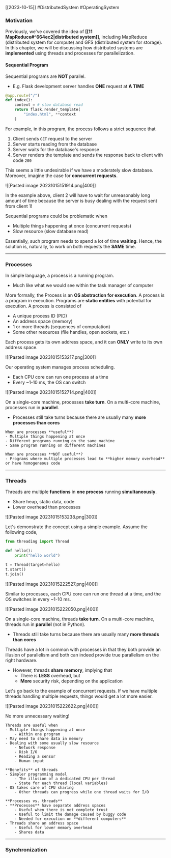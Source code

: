 [[2023-10-15]] #DistributedSystem #OperatingSystem

### Motivation
Previously, we've covered the idea of **[[11 MapReduce#^664ec2|distributed system]]**, including MapReduce (distributed system for compute) and GFS (distributed system for storage). In this chapter, we will be discussing how distributed systems are **implemented** using threads and processes for parallelization.

#### Sequential Program
Sequential programs are **NOT** parallel. 
- E.g. Flask development server handles **ONE** request at **A TIME**

```python
@app.route("/")
def index():
	context = # slow database read
	return flask.render_template(
		"index.html", **context
	)
```

For example, in this program, the process follows a strict sequence that
1. Client sends `GET` request to the server
2. Server starts reading from the database
3. Server waits for the database's response
4. Server renders the template and sends the response back to client with code `200`

This seems a little undesirable if we have a moderately slow database. Moreover, imagine the case for **concurrent requests**. 

![[Pasted image 20231015151914.png|400]]

In the example above, client 2 will have to wait for unreasonably long amount of time because the server is busy dealing with the request sent from client 1!

Sequential programs could be problematic when
- Multiple things happening at once (concurrent requests)
- Slow resource (slow database read)

Essentially, such program needs to spend a lot of time **waiting**. Hence, the solution is, naturally, to work on both requests the **SAME** time.

---
### Processes
In simple language, a process is a running program.
- Much like what we would see within the task manager of computer

More formally, the Process is an **OS abstraction for execution**. A process is a program in execution. Programs are **static entities** with potential for execution. A process is consisted of
- A unique process ID (PID)
- An address space (memory)
- 1 or more threads (sequences of computation)
- Some other resources (file handles, open sockets, etc.)

Each process gets its own address space, and it can **ONLY** write to its own address space.

![[Pasted image 20231015153217.png|300]]

Our operating system manages process scheduling.
- Each CPU core can run one process at a time
- Every ~1-10 ms, the OS can switch

![[Pasted image 20231015152714.png|400]]

On a single-core machine, processes **take turn**. On a multi-core machine, processes run in **parallel**.
- Processes still take turns because there are usually many **more processes than cores**

```ad-summary
When are processes **useful**?
- Multiple things happening at once
- Different programs running on the same machine
- Same program running on different machines

When are processes **NOT useful**?
- Programs where multiple processes lead to **higher memory overhead** or have homogeneous code
```

---
### Threads
Threads are multiple **functions** in **one process** running **simultaneously**.
- Share heap, static data, code
- Lower overhead than processes

![[Pasted image 20231015153238.png|300]]

Let's demonstrate the concept using a simple example. Assume the following code,

```python
from threading import Thread

def hello():
	print("hello world")

t = Thread(target=hello)
t.start()
t.join()
```

![[Pasted image 20231015222527.png|400]]

Similar to processes, each CPU core can run one thread at a time, and the OS switches in every ~1-10 ms.

![[Pasted image 20231015222050.png|400]]

On a single-core machine, threads **take turn**. On a multi-core machine, threads run in **parallel** (not in Python).
- Threads still take turns because there are usually many **more threads than cores**

Threads have a lot in common with processes in that they both provide an illusion of parallelism and both can indeed provide true parallelism on the right hardware.
- However, threads **share memory**, implying that
	- There is **LESS** overhead, but
	- **More** security risk, depending on the application

Let's go back to the example of concurrent requests. If we have multiple threads handling multiple requests, things would get a lot more easier.

![[Pasted image 20231015222622.png|400]]

No more unnecessary waiting!

```ad-summary
Threads are useful when
- Multiple things happening at once
	- Within one program
- May need to share data in memory
- Dealing with some usually slow resource
	- Network response
	- Disk I/O
	- Reading a sensor
	- Human input

**Benefits** of threads
- Simpler programming model
	- The illusion of a dedicated CPU per thread
	- State for each thread (local variables)
- OS takes care of CPU sharing
	- Other threads can progress while one thread waits for I/O
```

```ad-tldr
**Processes vs. threads**
- **Processes** have separate address spaces
	- Useful when there is not complete trust
	- Useful to limit the damage caused by buggy code
	- Needed for execution on **different computers**
- Threads share an address space
	- Useful for lower memory overhead
	- Shares data
```

---
### Synchronization
